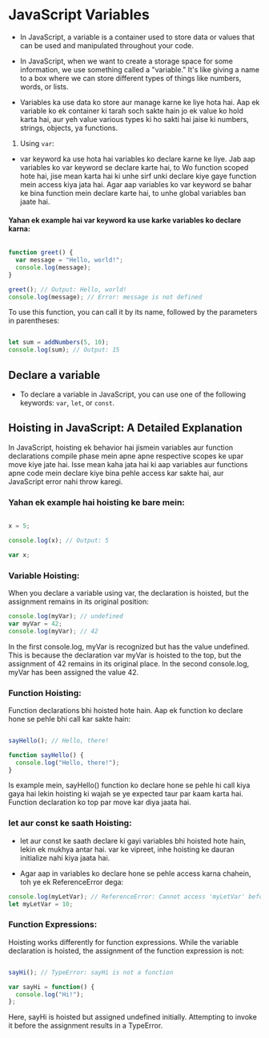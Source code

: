 # JavaScript Variables


- In JavaScript, a variable is a container used to store data or values that can be used and manipulated throughout your code. 

- In JavaScript, when we want to create a storage space for some information, we use something called a "variable." It's like giving a name to a box where we can store different types of things like numbers, words, or lists.


-  Variables ka use data ko store aur manage karne ke liye hota hai. Aap ek variable ko ek container ki tarah soch sakte hain jo ek value ko hold karta hai, aur yeh value various types ki ho sakti hai jaise ki numbers, strings, objects, ya functions.





1. Using `var`:

-  var keyword ka use hota hai variables ko declare karne ke liye. Jab aap variables ko var keyword se declare karte hai, to Wo function scoped hote hai, jise mean karta hai ki unhe sirf unki declare kiye gaye function mein access kiya jata hai. Agar aap variables ko var keyword se bahar ke bina function mein declare karte hai, to unhe global variables ban jaate hai.


#### Yahan ek example hai var keyword ka use karke variables ko declare karna:



```JavaScript

function greet() {
  var message = "Hello, world!";
  console.log(message);
}

greet(); // Output: Hello, world!
console.log(message); // Error: message is not defined

```

To use this function, you can call it by its name, followed by the parameters in parentheses:

```JavaScript

let sum = addNumbers(5, 10);
console.log(sum); // Output: 15

````



















## Declare a variable

- To declare a variable in JavaScript, you can use one of the following keywords: `var`, `let`, or `const`.









## Hoisting in JavaScript: A Detailed Explanation

In JavaScript, hoisting ek behavior hai jismein variables aur function declarations compile phase mein apne apne respective scopes ke upar move kiye jate hai. Isse mean kaha jata hai ki aap variables aur functions apne code mein declare kiye bina pehle access kar sakte hai, aur JavaScript error nahi throw karegi.


### Yahan ek example hai hoisting ke bare mein:

```JavaScript

x = 5;

console.log(x); // Output: 5

var x;

```


### Variable Hoisting:

 When you declare a variable using var, the declaration is hoisted, but the assignment remains in its original position:
 

```JavaScript
console.log(myVar); // undefined
var myVar = 42;
console.log(myVar); // 42


```


In the first console.log, myVar is recognized but has the value undefined. This is because the declaration var myVar is hoisted to the top, but the assignment of 42 remains in its original place. In the second console.log, myVar has been assigned the value 42.

###  Function Hoisting:
   
Function declarations bhi hoisted hote hain. Aap ek function ko declare hone se pehle bhi call kar sakte hain:

```JavaScript

sayHello(); // Hello, there!

function sayHello() {
  console.log("Hello, there!");
}


```

Is example mein, sayHello() function ko declare hone se pehle hi call kiya gaya hai lekin hoisting ki wajah se ye expected taur par kaam karta hai. Function declaration ko top par move kar diya jaata hai.


###  let aur const ke saath Hoisting:

- let aur const ke saath declare ki gayi variables bhi hoisted hote hain, lekin ek mukhya antar hai. var ke vipreet, inhe hoisting ke dauran initialize nahi kiya jaata hai. 
  
- Agar aap in variables ko declare hone se pehle access karna chahein, toh ye ek ReferenceError dega:
   
```JavaScript
console.log(myLetVar); // ReferenceError: Cannot access 'myLetVar' before initialization
let myLetVar = 10;

```


### Function Expressions:


Hoisting works differently for function expressions. While the variable declaration is hoisted, the assignment of the function expression is not:

```JavaScript

sayHi(); // TypeError: sayHi is not a function

var sayHi = function() {
  console.log("Hi!");
};

```



Here, sayHi is hoisted but assigned undefined initially. Attempting to invoke it before the assignment results in a TypeError.